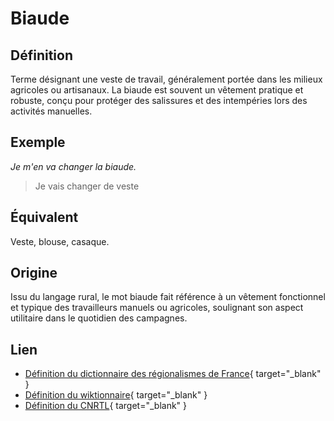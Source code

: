 # Biaude

## Définition

Terme désignant une veste de travail, généralement portée dans les milieux agricoles ou artisanaux. La biaude est souvent un vêtement pratique et robuste, conçu pour protéger des salissures et des intempéries lors des activités manuelles.

## Exemple

_Je m'en va changer la biaude._
> Je vais changer de veste

## Équivalent

Veste, blouse, casaque.

## Origine

Issu du langage rural, le mot biaude fait référence à un vêtement fonctionnel et typique des travailleurs manuels ou agricoles, soulignant son aspect utilitaire dans le quotidien des campagnes.

## Lien

* [Définition du dictionnaire des régionalismes de France](https://drf.4h-conseil.fr/pages/D1B0065.html){ target="_blank" }
* [Définition du wiktionnaire](https://fr.wiktionary.org/wiki/biaude){ target="_blank" }
* [Définition du CNRTL](https://www.cnrtl.fr/definition/biaude){ target="_blank" }